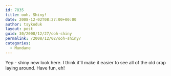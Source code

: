 ```yaml
---
id: 7835
title: ooh. Shiny!
date: 2008-12-02T08:27:00+00:00
author: tsykoduk
layout: post
guid: 30/2008/12/27/ooh-shiny
permalink: /2008/12/02/ooh-shiny/
categories:
  - Mundane
---
```

<p>Yep - shiny new look here. I think it'll make it easier to see all of the old crap laying around. Have fun, eh!</p>
